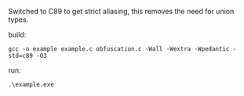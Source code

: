 Switched to C89 to get strict aliasing, this removes the need for union types.


build:
```
gcc -o example example.c obfuscation.c -Wall -Wextra -Wpedantic -std=c89 -O3
```

run:
```
.\example.exe
```